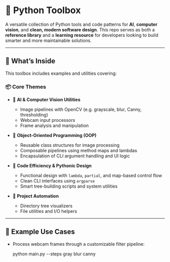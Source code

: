 # 🧰 Python Toolbox

A versatile collection of Python tools and code patterns for **AI**, **computer vision**, and **clean, modern software design**. This repo serves as both a **reference library** and a **learning resource** for developers looking to build smarter and more maintainable solutions.

---

## 🚀 What’s Inside

This toolbox includes examples and utilities covering:

### 📦 Core Themes

- 🧠 **AI & Computer Vision Utilities**
  - Image pipelines with OpenCV (e.g. grayscale, blur, Canny, thresholding)
  - Webcam input processors
  - Frame analysis and manipulation

- 🧱 **Object-Oriented Programming (OOP)**
  - Reusable class structures for image processing
  - Composable pipelines using method maps and lambdas
  - Encapsulation of CLI argument handling and UI logic

- 🧪 **Code Efficiency & Pythonic Design**
  - Functional design with `lambda`, `partial`, and map-based control flow
  - Clean CLI interfaces using `argparse`
  - Smart tree-building scripts and system utilities

- 🧹 **Project Automation**
  - Directory tree visualizers
  - File utilities and I/O helpers

---

## 🧰 Example Use Cases

- Process webcam frames through a customizable filter pipeline:

  python main.py --steps gray blur canny
